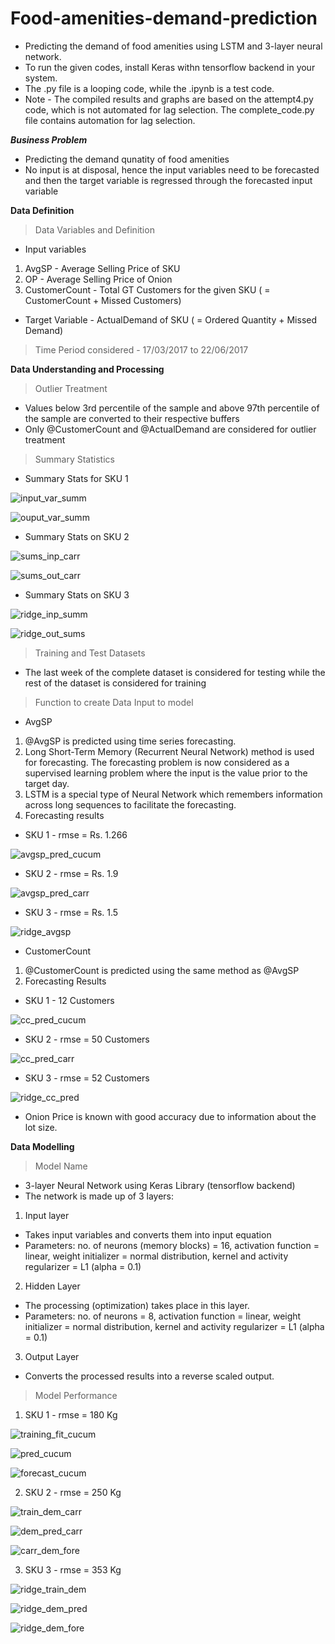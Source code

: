 # Food-amenities-demand-prediction
* Predicting the demand of food amenities using LSTM and 3-layer neural network.
* To run the given codes, install Keras withn tensorflow backend in your system.
* The .py file is a looping code, while the .ipynb is a test code.
* Note - The compiled results and graphs are based on the attempt4.py code, which is not automated for lag selection. The complete_code.py file contains automation for lag selection.

***Business Problem***
* Predicting the demand qunatity of food amenities
* No input is at disposal, hence the input variables need to be forecasted and then the target variable is regressed through the forecasted input variable

**Data Definition**
> Data Variables and Definition
* Input variables
1. AvgSP - Average Selling Price of SKU
2. OP - Average Selling Price of Onion
3. CustomerCount - Total GT Customers for the given SKU ( = CustomerCount + Missed Customers)
* Target Variable - ActualDemand of SKU ( = Ordered Quantity + Missed Demand)

> Time Period considered - 17/03/2017 to 22/06/2017

**Data Understanding and Processing**
> Outlier Treatment
* Values below 3rd percentile of the sample and above 97th percentile of the sample are converted to their respective buffers
* Only @CustomerCount and @ActualDemand are considered for outlier treatment

> Summary Statistics
* Summary Stats for SKU 1

![input_var_summ](https://user-images.githubusercontent.com/26039458/27529278-758c9838-5a71-11e7-836e-73e87002a99e.png)

![ouput_var_summ](https://user-images.githubusercontent.com/26039458/27529276-758ba162-5a71-11e7-8017-f8dc513c4e71.png)

* Summary Stats on SKU 2

![sums_inp_carr](https://user-images.githubusercontent.com/26039458/27531850-bad1a762-5a7b-11e7-9508-f3e227b3acd1.png)

![sums_out_carr](https://user-images.githubusercontent.com/26039458/27531852-bad347a2-5a7b-11e7-85e6-10ff77aa753b.png)

* Summary Stats on SKU 3

![ridge_inp_summ](https://user-images.githubusercontent.com/26039458/27532825-16325176-5a7f-11e7-8076-102564db7fe5.png)

![ridge_out_sums](https://user-images.githubusercontent.com/26039458/27532823-16322d68-5a7f-11e7-9251-077ce279d933.png)


> Training and Test Datasets
* The last week of the complete dataset is considered for testing while the rest of the dataset is considered for training

> Function to create Data Input to model
* AvgSP
1. @AvgSP is predicted using time series forecasting.
2. Long Short-Term Memory (Recurrent Neural Network) method is used for forecasting. The forecasting problem is now considered as a supervised learning problem where the input is the value prior to the target day.
3. LSTM is a special type of Neural Network which remembers information across long sequences to facilitate the forecasting.
4. Forecasting results
* SKU 1 - rmse = Rs. 1.266

![avgsp_pred_cucum](https://user-images.githubusercontent.com/26039458/27529407-081dae9e-5a72-11e7-8af3-3f42b35da27c.png)

* SKU 2 - rmse = Rs. 1.9

![avgsp_pred_carr](https://user-images.githubusercontent.com/26039458/27531797-90d7c9f0-5a7b-11e7-822a-248668a02bc9.png)


* SKU 3 - rmse = Rs. 1.5

![ridge_avgsp](https://user-images.githubusercontent.com/26039458/27532820-15f5a92e-5a7f-11e7-8697-e998fb7f400e.png)


* CustomerCount
1. @CustomerCount is predicted using the same method as @AvgSP
2. Forecasting Results
* SKU 1 - 12 Customers

![cc_pred_cucum](https://user-images.githubusercontent.com/26039458/27529275-75892996-5a71-11e7-876c-4e7c0d03e27a.png)

* SKU 2 - rmse = 50 Customers

![cc_pred_carr](https://user-images.githubusercontent.com/26039458/27531847-bacc62d4-5a7b-11e7-81e9-d5c5317ee25c.png)


* SKU 3 - rmse = 52 Customers

![ridge_cc_pred](https://user-images.githubusercontent.com/26039458/27532821-162f4a30-5a7f-11e7-8f18-d04b4ce38fe5.png)

* Onion Price is known with good accuracy due to information about the lot size.

**Data Modelling**
> Model Name
* 3-layer Neural Network using Keras Library (tensorflow backend)
* The network is made up of 3 layers:

1. Input layer
- Takes input variables and converts them into input equation
- Parameters: no. of neurons (memory blocks) = 16, activation function = linear, weight initializer = normal distribution, kernel and activity regularizer = L1 (alpha = 0.1)

2. Hidden Layer
- The processing (optimization) takes place in this layer.
- Parameters: no. of neurons = 8, activation function = linear, weight initializer = normal distribution, kernel and activity regularizer = L1 (alpha = 0.1)

3. Output Layer
- Converts the processed results into a reverse scaled output.

> Model Performance
1. SKU 1 - rmse = 180 Kg

![training_fit_cucum](https://user-images.githubusercontent.com/26039458/27529273-7587a76a-5a71-11e7-89ae-9181ff37914c.png)

![pred_cucum](https://user-images.githubusercontent.com/26039458/27529274-75890ace-5a71-11e7-822e-0bd70ec36ca1.png)

![forecast_cucum](https://user-images.githubusercontent.com/26039458/27529277-758c7aec-5a71-11e7-85e6-89155fb6e46f.png)



2. SKU 2 - rmse = 250 Kg

![train_dem_carr](https://user-images.githubusercontent.com/26039458/27531849-bad1b22a-5a7b-11e7-9d43-2318f459241a.png)

![dem_pred_carr](https://user-images.githubusercontent.com/26039458/27531851-bad230ec-5a7b-11e7-84b4-1bbb30d613f9.png)

![carr_dem_fore](https://user-images.githubusercontent.com/26039458/27531848-bacf5958-5a7b-11e7-940c-438f79285683.png)


3. SKU 3 - rmse = 353 Kg

![ridge_train_dem](https://user-images.githubusercontent.com/26039458/27532824-16324e1a-5a7f-11e7-8cd9-d461c1570a84.png)

![ridge_dem_pred](https://user-images.githubusercontent.com/26039458/27532826-163a50e2-5a7f-11e7-90bf-68c92f7999a3.png)

![ridge_dem_fore](https://user-images.githubusercontent.com/26039458/27532822-1630d7a6-5a7f-11e7-8cc1-cf2d10a6a6f4.png)

